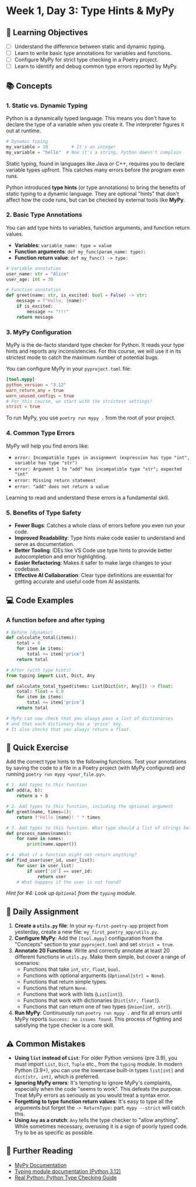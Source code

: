 # Week 1, Day 3: Type Hints & MyPy

## 🎯 Learning Objectives

- [ ] Understand the difference between static and dynamic typing.
- [ ] Learn to write basic type annotations for variables and functions.
- [ ] Configure MyPy for strict type checking in a Poetry project.
- [ ] Learn to identify and debug common type errors reported by MyPy.

## 📚 Concepts

### 1. Static vs. Dynamic Typing

Python is a dynamically typed language. This means you don't have to declare the type of a variable when you create it. The interpreter figures it out at runtime.

```python
# Dynamic typing
my_variable = 10         # It's an integer
my_variable = "hello"  # Now it's a string, Python doesn't complain
```

Static typing, found in languages like Java or C++, requires you to declare variable types upfront. This catches many errors before the program even runs.

Python introduced **type hints** (or type annotations) to bring the benefits of static typing to a dynamic language. They are optional "hints" that don't affect how the code runs, but can be checked by external tools like **MyPy**.

### 2. Basic Type Annotations

You can add type hints to variables, function arguments, and function return values.

- **Variables**: `variable_name: type = value`
- **Function arguments**: `def my_func(param_name: type):`
- **Function return value**: `def my_func() -> type:`

```python
# Variable annotation
user_name: str = "Alice"
user_age: int = 30

# Function annotation
def greet(name: str, is_excited: bool = False) -> str:
    message = f"Hello, {name}!"
    if is_excited:
        message += "!!!"
    return message
```

### 3. MyPy Configuration

MyPy is the de-facto standard type checker for Python. It reads your type hints and reports any inconsistencies. For this course, we will use it in its strictest mode to catch the maximum number of potential bugs.

You can configure MyPy in your `pyproject.toml` file:

```toml
[tool.mypy]
python_version = "3.12"
warn_return_any = true
warn_unused_configs = true
# For this course, we start with the strictest settings!
strict = true
```

To run MyPy, you use `poetry run mypy .` from the root of your project.

### 4. Common Type Errors

MyPy will help you find errors like:

- `error: Incompatible types in assignment (expression has type "int", variable has type "str")`
- `error: Argument 1 to "add" has incompatible type "str"; expected "int"`
- `error: Missing return statement`
- `error: "add" does not return a value`

Learning to read and understand these errors is a fundamental skill.

### 5. Benefits of Type Safety

- **Fewer Bugs**: Catches a whole class of errors before you even run your code.
- **Improved Readability**: Type hints make code easier to understand and serve as documentation.
- **Better Tooling**: IDEs like VS Code use type hints to provide better autocompletion and error highlighting.
- **Easier Refactoring**: Makes it safer to make large changes to your codebase.
- **Effective AI Collaboration**: Clear type definitions are essential for getting accurate and useful code from AI assistants.

## 💻 Code Examples

### A function before and after typing

```python
# Before (dynamic)
def calculate_total(items):
    total = 0
    for item in items:
        total += item['price']
    return total

# After (with type hints)
from typing import List, Dict, Any

def calculate_total_typed(items: List[Dict[str, Any]]) -> float:
    total: float = 0.0
    for item in items:
        total += item['price']
    return total

# MyPy can now check that you always pass a list of dictionaries
# and that each dictionary has a 'price' key.
# It also checks that you always return a float.
```

## 🔹 Quick Exercise

Add the correct type hints to the following functions. Test your annotations by saving the code to a file in a Poetry project (with MyPy configured) and running `poetry run mypy <your_file.py>`.

```python
# 1. Add types to this function
def add(a, b):
    return a + b

# 2. Add types to this function, including the optional argument
def greet(name, times=1):
    return f"Hello {name}! " * times

# 3. Add types to this function. What type should a list of strings be?
def process_names(names):
    for name in names:
        print(name.upper())

# 4. What if a function might not return anything?
def find_user(user_id, user_list):
    for user in user_list:
        if user['id'] == user_id:
            return user
    # What happens if the user is not found?
```

_Hint for #4: Look up `Optional` from the `typing` module._

## 📝 Daily Assignment

1.  **Create a `utils.py` file**: In your `my-first-poetry-app` project from yesterday, create a new file: `my_first_poetry_app/utils.py`.
2.  **Configure MyPy**: Add the `[tool.mypy]` configuration from the "Concepts" section to your `pyproject.toml` and set `strict = true`.
3.  **Annotate 20 Functions**: Write and correctly annotate at least 20 different functions in `utils.py`. Make them simple, but cover a range of scenarios:
    - Functions that take `int`, `str`, `float`, `bool`.
    - Functions with optional arguments (`Optional[str] = None`).
    - Functions that return simple types.
    - Functions that return `None`.
    - Functions that work with lists (`List[int]`).
    - Functions that work with dictionaries (`Dict[str, float]`).
    - Functions that can return one of two types (`Union[int, str]`).
4.  **Run MyPy**: Continuously run `poetry run mypy .` and fix all errors until MyPy reports `Success: no issues found`. This process of fighting and satisfying the type checker is a core skill.

## ⚠️ Common Mistakes

- **Using `list` instead of `List`**: For older Python versions (pre 3.9), you must import `List`, `Dict`, `Tuple` etc., from the `typing` module. In modern Python (3.9+), you can use the lowercase built-in types `list[int]` and `dict[str, int]`, which is preferred.
- **Ignoring MyPy errors**: It's tempting to ignore MyPy's complaints, especially when the code "seems to work". This defeats the purpose. Treat MyPy errors as seriously as you would treat a syntax error.
- **Forgetting to type function return values**: It's easy to type all the arguments but forget the `-> ReturnType:` part. `mypy --strict` will catch this.
- **Using `Any` as a crutch**: `Any` tells the type checker to "allow anything". While sometimes necessary, overusing it is a sign of poorly typed code. Try to be as specific as possible.

## 📖 Further Reading

- [MyPy Documentation](https://mypy.readthedocs.io/en/stable/)
- [Typing module documentation (Python 3.12)](https://docs.python.org/3/library/typing.html)
- [Real Python: Python Type Checking Guide](https://realpython.com/python-type-checking/)
